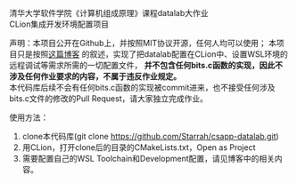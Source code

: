 清华大学软件学院《计算机组成原理》课程datalab大作业  
CLion集成开发环境配置项目  

声明：本项目公开在Github上，并按照MIT协议开源，任何人均可以使用；
本项目只是按照[这篇博客](https://starrah.cn/blog/%E5%A6%82%E4%BD%95%E4%BD%BF%E7%94%A8%E4%BC%98%E9%9B%85%E7%9A%84%E4%BD%BF%E7%94%A8CLion%E5%9C%A8WSL%E4%B8%8B%E8%B0%83%E8%AF%95-20200310/)
的叙述，实现了把datalab配置在CLion中、设置WSL环境的远程调试等需求所需的一切配置文件，
**并不包含任何bits.c函数的实现，因此不涉及任何作业要求的内容，不属于违反作业规定。**  
本代码库后续不会有任何bits.c函数的实现被commit进来，也不接受任何涉及bits.c文件的修改的Pull Request，请大家独立完成作业。  
  
使用方法：
1. clone本代码库(git clone https://github.com/Starrah/csapp-datalab.git)  
2. 用CLion，打开clone后的目录的CMakeLists.txt，Open as Project  
3. 需要配置自己的WSL Toolchain和Development配置，请见博客中的相关内容。  
